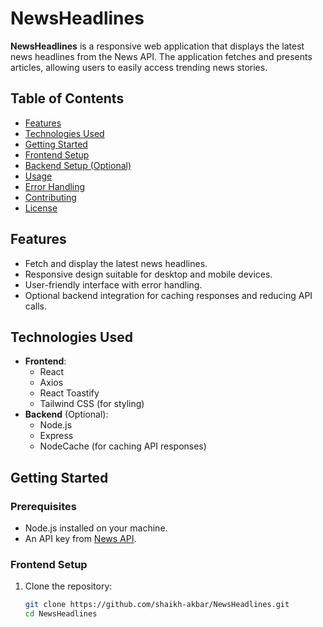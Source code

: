 # NewsHeadlines

**NewsHeadlines** is a responsive web application that displays the latest news headlines from the News API. The application fetches and presents articles, allowing users to easily access trending news stories. 

## Table of Contents
- [Features](#features)
- [Technologies Used](#technologies-used)
- [Getting Started](#getting-started)
- [Frontend Setup](#frontend-setup)
- [Backend Setup (Optional)](#backend-setup-optional)
- [Usage](#usage)
- [Error Handling](#error-handling)
- [Contributing](#contributing)
- [License](#license)

## Features
- Fetch and display the latest news headlines.
- Responsive design suitable for desktop and mobile devices.
- User-friendly interface with error handling.
- Optional backend integration for caching responses and reducing API calls.

## Technologies Used
- **Frontend**: 
  - React
  - Axios
  - React Toastify
  - Tailwind CSS (for styling)
- **Backend** (Optional):
  - Node.js
  - Express
  - NodeCache (for caching API responses)

## Getting Started

### Prerequisites
- Node.js installed on your machine.
- An API key from [News API](https://newsapi.org/).

### Frontend Setup
1. Clone the repository:

   ```bash
   git clone https://github.com/shaikh-akbar/NewsHeadlines.git
   cd NewsHeadlines
